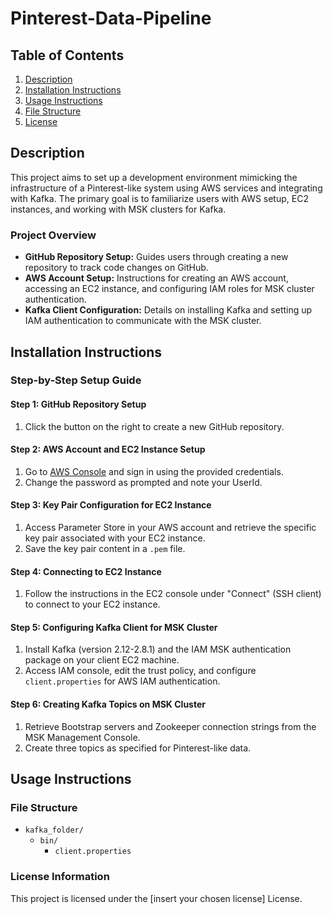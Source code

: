 # Pinterest-Data-Pipeline

## Table of Contents
1. [Description](#description)
2. [Installation Instructions](#installation-instructions)
3. [Usage Instructions](#usage-instructions)
4. [File Structure](#file-structure)
5. [License](#license)

## Description <a name="description"></a>
This project aims to set up a development environment mimicking the infrastructure of a Pinterest-like system using AWS services and integrating with Kafka. The primary goal is to familiarize users with AWS setup, EC2 instances, and working with MSK clusters for Kafka.

### Project Overview
- **GitHub Repository Setup:** Guides users through creating a new repository to track code changes on GitHub.
- **AWS Account Setup:** Instructions for creating an AWS account, accessing an EC2 instance, and configuring IAM roles for MSK cluster authentication.
- **Kafka Client Configuration:** Details on installing Kafka and setting up IAM authentication to communicate with the MSK cluster.

## Installation Instructions <a name="installation-instructions"></a>
### Step-by-Step Setup Guide
#### Step 1: GitHub Repository Setup
1. Click the button on the right to create a new GitHub repository.

#### Step 2: AWS Account and EC2 Instance Setup
1. Go to [AWS Console](https://aws.amazon.com/) and sign in using the provided credentials.
2. Change the password as prompted and note your UserId.

#### Step 3: Key Pair Configuration for EC2 Instance
1. Access Parameter Store in your AWS account and retrieve the specific key pair associated with your EC2 instance.
2. Save the key pair content in a `.pem` file.

#### Step 4: Connecting to EC2 Instance
1. Follow the instructions in the EC2 console under "Connect" (SSH client) to connect to your EC2 instance.

#### Step 5: Configuring Kafka Client for MSK Cluster
1. Install Kafka (version 2.12-2.8.1) and the IAM MSK authentication package on your client EC2 machine.
2. Access IAM console, edit the trust policy, and configure `client.properties` for AWS IAM authentication.

#### Step 6: Creating Kafka Topics on MSK Cluster
1. Retrieve Bootstrap servers and Zookeeper connection strings from the MSK Management Console.
2. Create three topics as specified for Pinterest-like data.

## Usage Instructions <a name="usage-instructions"></a>
### File Structure
- `kafka_folder/`
  - `bin/`
    - `client.properties`

### License Information <a name="license"></a>
This project is licensed under the [insert your chosen license] License.


